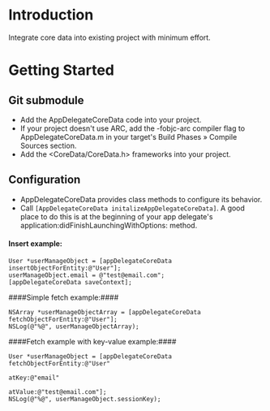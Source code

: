 Introduction
===================

Integrate core data into existing project with minimum effort.

Getting Started
===================

Git submodule
-------------------

- Add the AppDelegateCoreData code into your project.
- If your project doesn't use ARC, add the -fobjc-arc compiler flag to AppDelegateCoreData.m in your target's Build Phases » Compile    Sources section.
- Add the <CoreData/CoreData.h> frameworks into your project.

Configuration
-------------------

- AppDelegateCoreData provides class methods to configure its behavior. 
- Call `[AppDelegateCoreData initalizeAppDelegateCoreData]`. A good place to do this is at the beginning of your app delegate's application:didFinishLaunchingWithOptions: method.

#### Insert example: ####
```
User *userManageObject = [appDelegateCoreData insertObjectForEntity:@"User"];
userManageObject.email = @"test@email.com";
[appDelegateCoreData saveContext];
```
####Simple fetch example:####
```
NSArray *userManageObjectArray = [appDelegateCoreData fetchObjectForEntity:@"User"];
NSLog(@"%@", userManageObjectArray);                                                           
```
####Fetch example with key-value example:####
```
User *userManageObject = [appDelegateCoreData fetchObjectForEntity:@"User"
                                                             atKey:@"email"
                                                           atValue:@"test@email.com"];
NSLog(@"%@", userManageObject.sessionKey);                                                           
```



